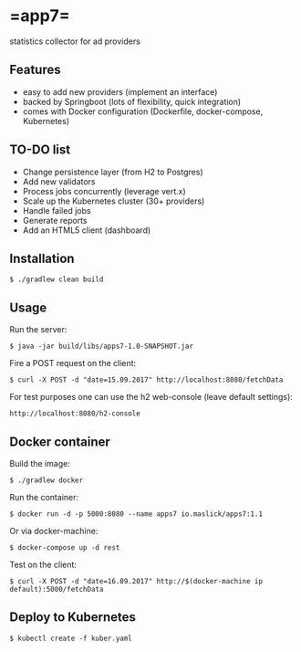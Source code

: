 # =app7=
statistics collector for ad providers

## Features
* easy to add new providers (implement an interface) 
* backed by Springboot (lots of flexibility, quick integration)
* comes with Docker configuration (Dockerfile, docker-compose, Kubernetes)

## TO-DO list
* Change persistence layer (from H2 to Postgres)
* Add new validators
* Process jobs concurrently (leverage vert.x)
* Scale up the Kubernetes cluster (30+ providers)
* Handle failed jobs
* Generate reports
* Add an HTML5 client (dashboard)

## Installation
```
$ ./gradlew clean build
```

## Usage
Run the server:
```
$ java -jar build/libs/apps7-1.0-SNAPSHOT.jar
```

Fire a POST request on the client:
```
$ curl -X POST -d "date=15.09.2017" http://localhost:8080/fetchData
```

For test purposes one can use the h2 web-console (leave default settings):
```
http://localhost:8080/h2-console
```


## Docker container
Build the image:
```
$ ./gradlew docker
```

Run the container:
```
$ docker run -d -p 5000:8080 --name apps7 io.maslick/apps7:1.1
```

Or via docker-machine:
```
$ docker-compose up -d rest
```

Test on the client:
```
$ curl -X POST -d "date=16.09.2017" http://$(docker-machine ip default):5000/fetchData
```

## Deploy to Kubernetes
```
$ kubectl create -f kuber.yaml
```